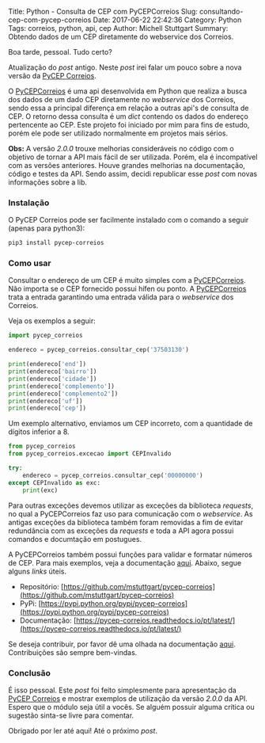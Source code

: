 Title: Python - Consulta de CEP com PyCEPCorreios
Slug: consultando-cep-com-pycep-correios
Date: 2017-06-22 22:42:36
Category: Python
Tags: correios, python, api, cep
Author: Michell Stuttgart
Summary: Obtendo dados de um CEP diretamente do webservice dos Correios.

Boa tarde, pessoal. Tudo certo?

Atualização do *post* antigo. Neste *post* irei falar um pouco sobre a nova versão da [PyCEP Correios](https://github.com/mstuttgart/pycep-correios).

O [PyCEPCorreios](https://github.com/mstuttgart/pycep-correios) é uma api desenvolvida em Python que realiza a busca dos dados de um dado CEP diretamente no *webservice* dos Correios, sendo essa a principal diferença em relação a outras api's de consulta de CEP. O retorno dessa consulta é um *dict* contendo os dados do endereço pertencente ao CEP. Este projeto foi iniciado por mim para fins de estudo, porém ele pode ser utilizado normalmente em projetos mais sérios.

**Obs:** A versão *2.0.0* trouxe melhorias consideráveis no código com o objetivo de tornar a API mais
fácil de ser utilizada. Porém, ela é incompatível com as versões anteriores. Houve
grandes melhorias na documentação, código e testes da API. Sendo assim,
decidi republicar esse *post* com novas informações sobre a lib.

### Instalação

O PyCEP Correios pode ser facilmente instalado com o comando a seguir (apenas para python3):

```bash
pip3 install pycep-correios
```

### Como usar

Consultar o endereço de um CEP é muito simples com a [PyCEPCorreios](https://github.com/mstuttgart/pycep-correios). Não importa se o CEP fornecido possui hífen ou ponto. A [PyCEPCorreios](https://github.com/mstuttgart/pycep-correios) trata a entrada garantindo uma entrada válida para o *webservice* dos Correios.

Veja os exemplos a seguir:

```python
import pycep_correios

endereco = pycep_correios.consultar_cep('37503130')

print(endereco['end'])
print(endereco['bairro'])
print(endereco['cidade'])
print(endereco['complemento'])
print(endereco['complemento2'])
print(endereco['uf'])
print(endereco['cep'])

```

Um exemplo alternativo, enviamos um CEP incorreto, com a quantidade de dígitos inferior a 8.

```python
from pycep_correios
from pycep_correios.excecao import CEPInvalido

try:
    endereco = pycep_correios.consultar_cep('00000000')
except CEPInvalido as exc:
    print(exc)

```

Para outras exceções devemos utilizar as exceções da biblioteca *requests*, no qual a
PyCEPCorreios faz uso para comunicação com o *webservice*. As antigas exceções da biblioteca também foram removidas a fim de evitar redundância com as exceções da *requests* e toda a API agora possui comandos e documtação em postugues.

A PyCEPCorreios também possui funções para validar e formatar números de CEP. Para mais exemplos, veja a documentação [aqui](https://pycep-correios.readthedocs.io/pt/latest/usage.html). Abaixo, segue alguns *links* úteis.

* Repositório: [https://github.com/mstuttgart/pycep-correios](https://github.com/mstuttgart/pycep-correios)
* PyPi: [https://pypi.python.org/pypi/pycep-correios](https://pypi.python.org/pypi/pycep-correios)
* Documentação: [https://pycep-correios.readthedocs.io/pt/latest/](https://pycep-correios.readthedocs.io/pt/latest/)

Se deseja contribuir, por favor dê uma olhada na documentação [aqui](https://pycep-correios.readthedocs.io/pt/latest/contributing.html). Contribuições são sempre bem-vindas.

### Conclusão

É isso pessoal. Este *post* foi feito simplesmente para apresentação da [PyCEP Correios](https://github.com/mstuttgart/pycep-correios) e mostrar exemplos
de utilização da versão *2.0.0* da API. Espero que o módulo seja útil a vocês. Se alguém possuir alguma crítica ou sugestão sinta-se livre para comentar.

Obrigado por ler até aqui! Até o próximo *post*.
